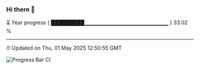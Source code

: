 ### Hi there 👋

⏳ Year progress { █████████▁▁▁▁▁▁▁▁▁▁▁▁▁▁▁▁▁▁▁▁▁ } 33.02 %

---

⏰ Updated on Thu, 01 May 2025 12:50:55 GMT

![Progress Bar CI](https://github.com/DhruviPatel157/GitHub-Actions-Demo/workflows/Progress%20Bar%20CI/badge.svg)

